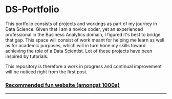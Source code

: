 # DS-Portfolio

This portfolio consists of projects and workings as part of my journey in Data Science. Given that I am a novice coder, yet an experienced professional in the Business Analytics domain, I figured it's best to bridge that gap. This space will consist of work meant for helping me learn as well as for academic purposes, which will in turn hone my skills toward achieving the role of a Data Scientist. Lot of these projects have been inspired by tutorials.

This repository is therefore a work in progress and continual improvement will be noticed right from the first post.

### [Recommended fun website (amongst 1000s)](https://towardsdatascience.com/)
***


